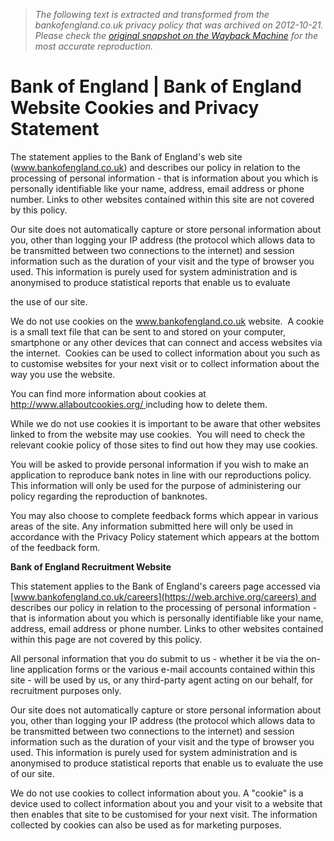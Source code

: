 > *The following text is extracted and transformed from the bankofengland.co.uk privacy policy that was archived on 2012-10-21. Please check the [original snapshot on the Wayback Machine](https://web.archive.org/web/20121021145307id_/http%3A//www.bankofengland.co.uk/Pages/PrivacyPolicy.aspx) for the most accurate reproduction.*

# Bank of England | Bank of England Website Cookies and Privacy Statement

The statement applies to the Bank of England's web site (www.bankofengland.co.uk) and describes our policy in relation to the processing of personal information - that is information about you which is personally identifiable like your name, address, email address or phone number. Links to other websites contained within this site are not covered by this policy.

Our site does not automatically capture or store personal information about you, other than logging your IP address (the protocol which allows data to be transmitted between two connections to the internet) and session information such as the duration of your visit and the type of browser you used. This information is purely used for system administration and is anonymised to produce statistical reports that enable us to evaluate 

the use of our site. 

We do not use cookies on the www.bankofengland.co.uk website.  A cookie is a small text file that can be sent to and stored on your computer, smartphone or any other devices that can connect and access websites via the internet.  Cookies can be used to collect information about you such as to customise websites for your next visit or to collect information about the way you use the website.

You can find more information about cookies at [http://www.allaboutcookies.org/ ](http://www.allaboutcookies.org/)including how to delete them.

While we do not use cookies it is important to be aware that other websites linked to from the website may use cookies.  You will need to check the relevant cookie policy of those sites to find out how they may use cookies.

You will be asked to provide personal information if you wish to make an application to reproduce bank notes in line with our reproductions policy. This information will only be used for the purpose of administering our policy regarding the reproduction of banknotes.

You may also choose to complete feedback forms which appear in various areas of the site. Any information submitted here will only be used in accordance with the Privacy Policy statement which appears at the bottom of the feedback form.

**Bank of England Recruitment Website**

This statement applies to the Bank of England's careers page accessed via [www.bankofengland.co.uk/careers](https://web.archive.org/careers) and describes our policy in relation to the processing of personal information - that is information about you which is personally identifiable like your name, address, email address or phone number. Links to other websites contained within this page are not covered by this policy. 

All personal information that you do submit to us - whether it be via the on-line application forms or the various e-mail accounts contained within this site - will be used by us, or any third-party agent acting on our behalf, for recruitment purposes only. 

Our site does not automatically capture or store personal information about you, other than logging your IP address (the protocol which allows data to be transmitted between two connections to the internet) and session information such as the duration of your visit and the type of browser you used. This information is purely used for system administration and is anonymised to produce statistical reports that enable us to evaluate the use of our site. 

We do not use cookies to collect information about you. A "cookie" is a device used to collect information about you and your visit to a website that then enables that site to be customised for your next visit. The information collected by cookies can also be used as for marketing purposes. 
